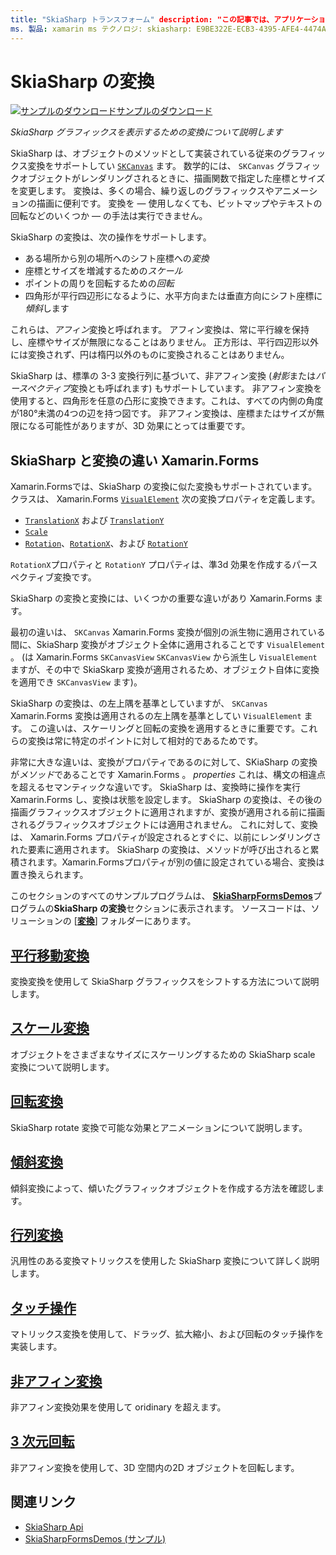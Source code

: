 ```yaml
---
title: "SkiaSharp トランスフォーム" description: "この記事では、アプリケーションで SkiaSharp グラフィックスを表示するための変換につい Xamarin.Forms て説明し、サンプルコードを使用してこれを示します。"
ms. 製品: xamarin ms テクノロジ: skiasharp: E9BE322E-ECB3-4395-AFE4-4474A0F25551 author: davidbritch dabritch: ms. date: 03/10/2017 no loc: [ Xamarin.Forms ,] を指定します。 Xamarin.Essentials
---
```


# <a name="skiasharp-transforms"></a>SkiaSharp の変換

[![サンプルのダウンロード](~/media/shared/download.png)サンプルのダウンロード](https://docs.microsoft.com/samples/xamarin/xamarin-forms-samples/skiasharpforms-demos)

_SkiaSharp グラフィックスを表示するための変換について説明します_

SkiaSharp は、オブジェクトのメソッドとして実装されている従来のグラフィックス変換をサポートしてい [`SKCanvas`](xref:SkiaSharp.SKCanvas) ます。 数学的には、 `SKCanvas` グラフィックオブジェクトがレンダリングされるときに、描画関数で指定した座標とサイズを変更します。 変換は、多くの場合、繰り返しのグラフィックスやアニメーションの描画に便利です。 変換を &mdash; 使用しなくても、ビットマップやテキストの回転などのいくつか &mdash; の手法は実行できません。

SkiaSharp の変換は、次の操作をサポートします。

- ある場所から別の場所へのシフト座標への*変換*
- 座標とサイズを増減するための*スケール*
- ポイントの周りを回転するための*回転*
- 四角形が平行四辺形になるように、水平方向または垂直方向にシフト座標に*傾斜*します

これらは、*アフィン*変換と呼ばれます。 アフィン変換は、常に平行線を保持し、座標やサイズが無限になることはありません。 正方形は、平行四辺形以外には変換されず、円は楕円以外のものに変換されることはありません。

SkiaSharp は、標準の 3-3 変換行列に基づいて、非アフィン変換 (*射影*または*パースペクティブ*変換とも呼ばれます) もサポートしています。 非アフィン変換を使用すると、四角形を任意の凸形に変換できます。これは、すべての内側の角度が180°未満の4つの辺を持つ図です。 非アフィン変換は、座標またはサイズが無限になる可能性がありますが、3D 効果にとっては重要です。

## <a name="differences-between-skiasharp-and-xamarinforms-transforms"></a>SkiaSharp と変換の違い Xamarin.Forms

Xamarin.Formsでは、SkiaSharp の変換に似た変換もサポートされています。 クラスは、 Xamarin.Forms [`VisualElement`](xref:Xamarin.Forms.VisualElement) 次の変換プロパティを定義します。

- [`TranslationX`](xref:Xamarin.Forms.VisualElement.TranslationX) および [`TranslationY`](xref:Xamarin.Forms.VisualElement.TranslationY)
- [`Scale`](xref:Xamarin.Forms.VisualElement.Scale)
- [`Rotation`](xref:Xamarin.Forms.VisualElement.Rotation)、[`RotationX`](xref:Xamarin.Forms.VisualElement.RotationX)、および [`RotationY`](xref:Xamarin.Forms.VisualElement.RotationY)

`RotationX`プロパティと `RotationY` プロパティは、準3d 効果を作成するパースペクティブ変換です。

SkiaSharp の変換と変換には、いくつかの重要な違いがあり Xamarin.Forms ます。

最初の違いは、 `SKCanvas` Xamarin.Forms 変換が個別の派生物に適用されている間に、SkiaSharp 変換がオブジェクト全体に適用されることです `VisualElement` 。 (は Xamarin.Forms `SKCanvasView` `SKCanvasView` から派生し `VisualElement` ますが、その中で SkiaSkarp 変換が適用されるため、オブジェクト自体に変換を適用でき `SKCanvasView` ます)。

SkiaSharp の変換は、の左上隅を基準としていますが、 `SKCanvas` Xamarin.Forms 変換は適用されるの左上隅を基準としてい `VisualElement` ます。 この違いは、スケーリングと回転の変換を適用するときに重要です。これらの変換は常に特定のポイントに対して相対的であるためです。

非常に大きな違いは、変換がプロパティであるのに対して、SKiaSharp の変換が*メソッド*であることです Xamarin.Forms 。 *properties* これは、構文の相違点を超えるセマンティックな違いです。 SkiaSharp は、変換時に操作を実行 Xamarin.Forms し、変換は状態を設定します。 SkiaSharp の変換は、その後の描画グラフィックスオブジェクトに適用されますが、変換が適用される前に描画されるグラフィックスオブジェクトには適用されません。 これに対して、変換は、 Xamarin.Forms プロパティが設定されるとすぐに、以前にレンダリングされた要素に適用されます。 SkiaSharp の変換は、メソッドが呼び出されると累積されます。Xamarin.Formsプロパティが別の値に設定されている場合、変換は置き換えられます。

このセクションのすべてのサンプルプログラムは、 [**SkiaSharpFormsDemos**](https://docs.microsoft.com/samples/xamarin/xamarin-forms-samples/skiasharpforms-demos)プログラムの**SkiaSharp の変換**セクションに表示されます。 ソースコードは、ソリューションの [[**変換**](https://github.com/xamarin/xamarin-forms-samples/tree/master/SkiaSharpForms/Demos/Demos/SkiaSharpFormsDemos/Transforms)] フォルダーにあります。

## <a name="the-translate-transform"></a>[平行移動変換](translate.md)

変換変換を使用して SkiaSharp グラフィックスをシフトする方法について説明します。

## <a name="the-scale-transform"></a>[スケール変換](scale.md)

オブジェクトをさまざまなサイズにスケーリングするための SkiaSharp scale 変換について説明します。

## <a name="the-rotate-transform"></a>[回転変換](rotate.md)

SkiaSharp rotate 変換で可能な効果とアニメーションについて説明します。

## <a name="the-skew-transform"></a>[傾斜変換](skew.md)

傾斜変換によって、傾いたグラフィックオブジェクトを作成する方法を確認します。

## <a name="matrix-transforms"></a>[行列変換](matrix.md)

汎用性のある変換マトリックスを使用した SkiaSharp 変換について詳しく説明します。

## <a name="touch-manipulations"></a>[タッチ操作](touch.md)

マトリックス変換を使用して、ドラッグ、拡大縮小、および回転のタッチ操作を実装します。

## <a name="non-affine-transforms"></a>[非アフィン変換](non-affine.md)

非アフィン変換効果を使用して oridinary を超えます。

## <a name="3d-rotation"></a>[3 次元回転](3d-rotation.md)

非アフィン変換を使用して、3D 空間内の2D オブジェクトを回転します。

## <a name="related-links"></a>関連リンク

- [SkiaSharp Api](https://docs.microsoft.com/dotnet/api/skiasharp)
- [SkiaSharpFormsDemos (サンプル)](https://docs.microsoft.com/samples/xamarin/xamarin-forms-samples/skiasharpforms-demos)
